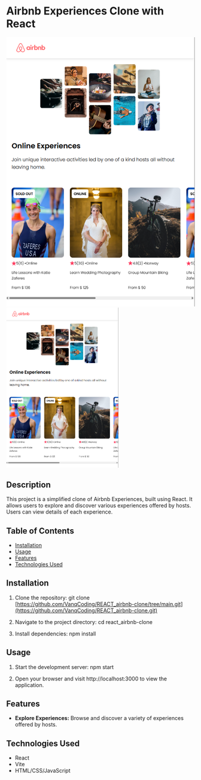 # Airbnb Experiences Clone with React

![Project Image](Screenshot.png)
<img src="Screenshot.png" alt="Project Image" width="300"/>

## Description

This project is a simplified clone of Airbnb Experiences, built using React. It allows users to explore and discover various experiences offered by hosts. Users can view details of each experience.

## Table of Contents

- [Installation](#installation)
- [Usage](#usage)
- [Features](#features)
- [Technologies Used](#technologies-used)

## Installation

1. Clone the repository:
   git clone [https://github.com/VanqCoding/REACT_airbnb-clone/tree/main.git](https://github.com/VanqCoding/REACT_airbnb-clone.git)

2. Navigate to the project directory:
   cd react_airbnb-clone

3. Install dependencies:
   npm install

## Usage

1. Start the development server:
   npm start

2. Open your browser and visit http://localhost:3000 to view the application.

## Features

- **Explore Experiences:** Browse and discover a variety of experiences offered by hosts.

## Technologies Used

- React
- Vite
- HTML/CSS/JavaScript

 
